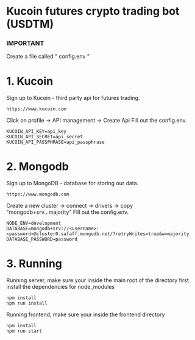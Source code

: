 # Kucoin futures crypto trading bot (USDTM)

### IMPORTANT 
Create a file called " config.env "

# 1. Kucoin
Sign up to Kucoin - third party api for futures trading.
```
https://www.kucoin.com
```
Click on profile -> API management -> Create Api
Fill out the config.env.
```
KUCOIN_API_KEY=api_key
KUCOIN_API_SECRET=api_secret
KUCOIN_API_PASSPHRASE=api_passphrase
```

# 2. Mongodb
Sign up to MongoDB - database for storing our data.
```
https://www.mongodb.com
```
Create a new cluster -> connect -> drivers -> copy "mongodb+srv...majority"
Fill out the config.env.
```
NODE_ENV=development
DATABASE=mongodb+srv://<username>:<password>@cluster0.safaff.mongodb.net/?retryWrites=true&w=majority
DATABASE_PASSWORD=password
```

# 3. Running
Running server, make sure your inside the main root of the directory
first install the dependencies for node_modules
```
npm install
npm run install
```
Running frontend, make sure your inside the frontend directory
```
npm install
npm run start
```
